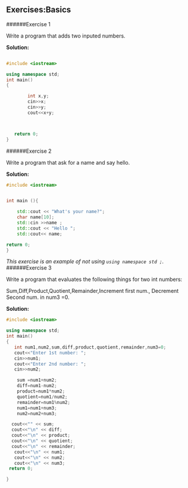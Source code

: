 ## Exercises:Basics

######Exercise 1

Write a program that adds two inputed numbers.

**Solution:**
```cpp

#include <iostream>

using namespace std;
int main()
{

        int x,y;
        cin>>x;
        cin>>y;
        cout<<x+y;



   return 0;
}
```

######Exercise 2

Write a program that ask for a name and say hello.

**Solution:**
```cpp
#include <iostream>


int main (){

	std::cout << "What's your name?";
	char name[10];
	std::cin >>name ;
	std::cout << "Hello ";
	std::cout<< name;

return 0;
}
```
*This exercise is an example of not using `using namespace std ;`.*
######Exercise 3

Write a program that evaluates the following things for two int numbers:

Sum,Diff,Product,Quotient,Remainder,Increment first num., Decrement Second num. in num3 =0.

**Solution:**
```cpp
#include <iostream>

using namespace std;
int main()
{
   int num1,num2,sum,diff,product,quotient,remainder,num3=0;
   cout<<"Enter 1st number: ";
   cin>>num1;
   cout<<"Enter 2nd number: ";
   cin>>num2;

	sum =num1+num2;
	diff=num1-num2;
	product=num1*num2;
	quotient=num1/num2;
	remainder=num1%num2;
	num1=num1+num3;
	num2=num2+num3;

  cout<<"" << sum;
  cout<<"\n" << diff;
  cout<<"\n" << product;
  cout<<"\n" << quotient;
  cout<<"\n" << remainder;
   cout<<"\n" << num1;
   cout<<"\n" << num2;
   cout<<"\n" << num3;
 return 0;

}

```


